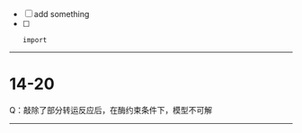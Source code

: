 * [ ] add something
* [ ] ```
  import
  ```

---

# 14-20

Q：敲除了部分转运反应后，在酶约束条件下，模型不可解



---

###  



